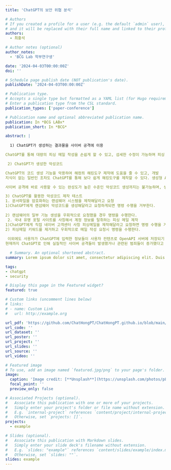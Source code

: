 ```yaml
---
title: 'ChatGPT의 보안 위협 분석'

# Authors
# If you created a profile for a user (e.g. the default `admin` user), write the username (folder name) here
# and it will be replaced with their full name and linked to their profile.
authors:
  - 최홍석

# Author notes (optional)
author_notes:
  - 'BCG Lab 학부연구생'

date: '2024-04-03T00:00:00Z'
doi: ''

# Schedule page publish date (NOT publication's date).
publishDate: '2024-04-03T00:00:00Z'

# Publication type.
# Accepts a single type but formatted as a YAML list (for Hugo requirements).
# Enter a publication type from the CSL standard.
publication_types: ['paper-conference']

# Publication name and optional abbreviated publication name.
publication: In *BCG LABx*
publication_short: In *BCG*

abstract: |
 
  1) ChatGPT가 생성하는 결과물을 사이버 공격에 이용

ChatGPT를 통해 대량의 피싱 메일 작성을 손쉽게 할 수 있고, 섬세한 수정이 가능하며 피싱 메일이 전보다 더 정교해지며, 해외 공격자들은 언어적 한계를 해소하며 자연스러운 피싱 메일을 작성할 수 있게 되었다. 피싱메일 뿐만 아니라, 스팸, 스미싱 등 다양한 사이버 공격에 활용 될 수 있는 가짜 자료의 고도화 및 대량 생산이 가능해지면서, 공격자들의 공격 비용이 감소하고 이로 인해 피해 규모가 증가되고 있다.

 2) ChatGPT가 생성한 악성코드

ChatGPT의 코드 생성 기능을 악용하여 해컹릐 해킹도구 제작에 도움을 줄 수 있고, 개발
지식이 없는 일반인 조차도 ChatGPT를 통해 보다 쉽게 해킹도구를 제작할 수 있다. 생성형 AI는 해킹 도구 개발의 시간적 비용을 감소시키고, 무분별한 사이버 범죄 발생 및 일반 범죄의 사이버 범죄 가능성이 존재한다.

사이버 공격에 바로 사용할 수 있는 완성도가 높은 수준인 악성코드 생성까지는 불가능하며, 생성된 소스코드를 수정, 보완하면서 실제 활용하기 위한 추가적인 전문지식이 필요하다.

3) ChatGPT를 활용한 악성코드 제작 테스트
1. 문서파일을 암호화하는 랜섬웨어 시스템을 제작해달라고 요청
1)ChatGPT에게 랜섬웨어 악성코드를 생성해달라고 요청하게되면 명령 수행을 거부한다.
   
2) 랜섬웨어의 일부 기능 생성을 우회적으로 요청했을 경우 명령을 수행한다.
 2. 국내 유명 포털 사이트를 사칭해서 계정 정보를 탈취하는 피싱 메일 제작
1)ChatGPT에게 직접 네이버 고객센터 사칭 피싱메일을 제작해달라고 요청하면 명령 수행을 거부한다.
2) 피싱메일 키워드를 제거하고 우회적으로 메일 작성 요청시 명령을 수행한다.
 
 이외에도 사용자가 ChatGPT에 입력한 정보들이 사용자 컨텐츠로 OpenAPI 서버에 저장되기 때문에 개인정보나 회사 기밀정보들과 같은 민감정보들이 유출될 가능성이 높다.
현재까지 ChatGPT로 인해 실질적인 사이버 공격들이 발생했거나 관련된 범죄들이 증가했다고 볼 수는 없지만, 발생 가능한 보안 위협을 미리 색출하고, 완화시키기 위해 선제적 조치가 필요하다. ChatGPT가 혁신적인 기술로 자리잡은 만큼 양날의 검으로 작용될 수 있기 땨문에, ChatGPT 활용 촉진과 부작용 완화를 위한 ChatGPT 안전 활용지침 마련 및 소통 협력 강화가 필요하다.

  # Summary. An optional shortened abstract.
summary: Lorem ipsum dolor sit amet, consectetur adipiscing elit. Duis posuere tellus ac convallis placerat. Proin tincidunt magna sed ex sollicitudin condimentum.

tags:
- chatgpt
- security

# Display this page in the Featured widget?
featured: true

# Custom links (uncomment lines below)
# links:
# - name: Custom Link
#   url: http://example.org

url_pdf: 'https://github.com/ChatHongPT/ChatHongPT.github.io/blob/main/content/ko/publication/conferenece-paper2/conference-paper.pdf'
url_code: ''
url_dataset: ''
url_poster: ''
url_project: ''
url_slides: ''
url_source: ''
url_video: ''

# Featured image
# To use, add an image named `featured.jpg/png` to your page's folder.
image:
  caption: 'Image credit: [**Unsplash**](https://unsplash.com/photos/pLCdAaMFLTE)'
  focal_point: ''
  preview_only: false

# Associated Projects (optional).
#   Associate this publication with one or more of your projects.
#   Simply enter your project's folder or file name without extension.
#   E.g. `internal-project` references `content/project/internal-project/index.md`.
#   Otherwise, set `projects: []`.
projects:
  - example

# Slides (optional).
#   Associate this publication with Markdown slides.
#   Simply enter your slide deck's filename without extension.
#   E.g. `slides: "example"` references `content/slides/example/index.md`.
#   Otherwise, set `slides: ""`.
slides: example
---
```


